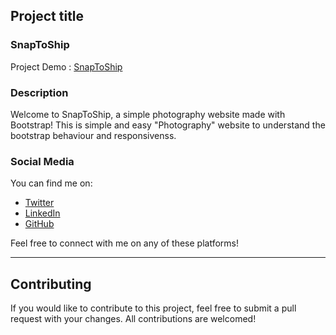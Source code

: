 

## Project title
### SnapToShip  
Project Demo : [SnapToShip]()  
### Description   

Welcome to SnapToShip, a simple photography website made with Bootstrap! This is simple and easy "Photography" website to understand the bootstrap behaviour and responsivenss.
### Social Media

You can find me on:

- [Twitter](https://twitter.com/ZeshanMukhtar01)
- [LinkedIn](https://www.linkedin.com/in/zeeshanmukhtar1/)
- [GitHub](https://github.com/ZeeshanMukhtar1)

Feel free to connect with me on any of these platforms!  

---
## Contributing 
If you would like to contribute to this project,  feel free to submit a pull request with your changes. All contributions are welcomed!   

 

